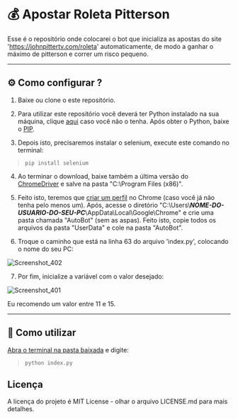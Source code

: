 # :moneybag: Apostar Roleta Pitterson
 Esse é o repositório onde colocarei o bot que inicializa as apostas do site 'https://johnpittertv.com/roleta' automaticamente, de modo a ganhar o máximo de pitterson e correr um risco pequeno.

***

 ## :gear: Como configurar ?
1. Baixe ou clone o este repositório.

1. Para utilizar este repositório você deverá ter Python instalado na sua máquina, clique [aqui](https://python.org.br/instalacao-windows/) caso você não o tenha. Após obter o Python, baixe o [PIP](https://phoenixnap.com/kb/install-pip-windows).

 1. Depois isto, precisaremos instalar o selenium, execute este comando no terminal:
 >```pip install selenium```

 4. Ao terminar o download, baixe também a última versão do [ChromeDriver](https://chromedriver.chromium.org/downloads) e salve na pasta "C:\Program Files (x86)".

5. Feito isto, teremos que [criar um perfil](https://support.google.com/chrome/answer/2364824?co=GENIE.Platform%3DDesktop&hl=pt-BR) no Chrome (caso você já não tenha pelo menos um). Após, acesse o diretório "C:\Users\\**_NOME-DO-USUARIO-DO-SEU-PC_**\AppData\Local\Google\Chrome" e crie uma pasta chamada "AutoBot" (sem as aspas). Feito isto, copie todos os arquivos da pasta "UserData" e cole na pasta "AutoBot".

6. Troque o caminho que está na linha 63 do arquivo 'index.py', colocando o nome do seu PC:

![Screenshot_402](https://user-images.githubusercontent.com/50505615/109254418-bcd65c80-77d0-11eb-9337-9b89c09b6049.png)

7. Por fim, inicialize a variável com o valor desejado:

![Screenshot_401](https://user-images.githubusercontent.com/50505615/109253103-cca07180-77cd-11eb-8b71-237612f3ec21.png)


Eu recomendo um valor entre 11 e 15.

***

## :rocket: Como utilizar
[Abra o terminal na pasta baixada](https://www.softdownload.com.br/como-abrir-prompt-comando-windows-pasta-especifica.html#:~:text=Basta%20voc%C3%AA%20abrir%20a%20pasta,Abrir%20janela%20de%20comando%20aqui.) e digite:
>```python index.py```

## Licença
A licença do projeto é MIT License - olhar o arquivo LICENSE.md para mais detalhes.

